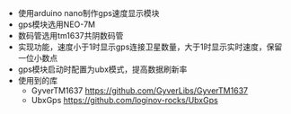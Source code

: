 - 使用arduino nano制作gps速度显示模块
- gps模块选用NEO-7M
- 数码管选用tm1637共阴数码管
- 实现功能，速度小于1时显示gps连接卫星数量，大于1时显示实时速度，保留一位小数点
- gps模块启动时配置为ubx模式，提高数据刷新率
- 使用到的库
  - GyverTM1637 <https://github.com/GyverLibs/GyverTM1637>
  - UbxGps <https://github.com/loginov-rocks/UbxGps>